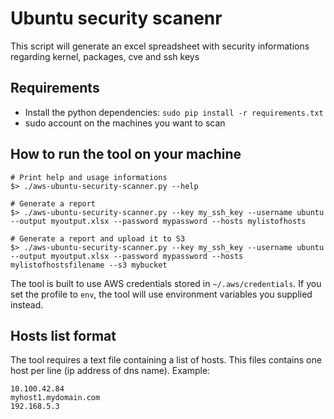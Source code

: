 # Ubuntu security scanenr

This script will generate an excel spreadsheet with security informations regarding kernel, packages, cve and ssh keys

## Requirements

- Install the python dependencies: `sudo pip install -r requirements.txt`
- sudo account on the machines you want to scan

## How to run the tool on your machine

```
# Print help and usage informations
$> ./aws-ubuntu-security-scanner.py --help

# Generate a report
$> ./aws-ubuntu-security-scanner.py --key my_ssh_key --username ubuntu --output myoutput.xlsx --password mypassword --hosts mylistofhosts

# Generate a report and upload it to S3
$> ./aws-ubuntu-security-scanner.py --key my_ssh_key --username ubuntu --output myoutput.xlsx --password mypassword --hosts mylistofhostsfilename --s3 mybucket
```

The tool is built to use AWS credentials stored in `~/.aws/credentials`.
If you set the profile to `env`, the tool will use environment variables you supplied instead.

## Hosts list format

The tool requires a text file containing a list of hosts. This files contains one host per line (ip address of dns name). Example:
```
10.100.42.84
myhost1.mydomain.com
192.168.5.3
```
